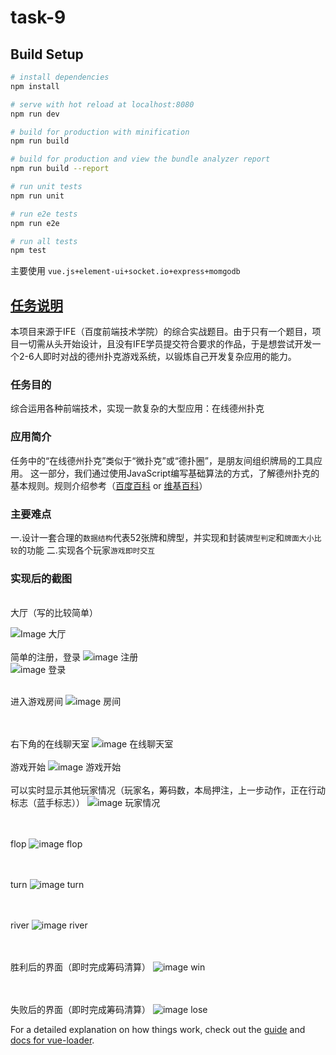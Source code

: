 # task-9

## Build Setup

``` bash
# install dependencies
npm install

# serve with hot reload at localhost:8080
npm run dev

# build for production with minification
npm run build

# build for production and view the bundle analyzer report
npm run build --report

# run unit tests
npm run unit

# run e2e tests
npm run e2e

# run all tests
npm test
```
主要使用 `vue.js+element-ui+socket.io+express+momgodb`



## [任务说明](http://ife.baidu.com/course/detail/id/120)    
本项目来源于IFE（百度前端技术学院）的综合实战题目。由于只有一个题目，项目一切需从头开始设计，且没有IFE学员提交符合要求的作品，于是想尝试开发一个2-6人即时对战的德州扑克游戏系统，以锻炼自己开发复杂应用的能力。

### 任务目的
综合运用各种前端技术，实现一款复杂的大型应用：在线德州扑克

### 应用简介 
任务中的“在线德州扑克”类似于“微扑克”或“德扑圈”，是朋友间组织牌局的工具应用。
这一部分，我们通过使用JavaScript编写基础算法的方式，了解德州扑克的基本规则。规则介绍参考（[百度百科](http://baike.baidu.com/link?url=jKADh0XgSlQXR1l9WRPDNauZ1sBBSCcYdzhy-xDuJIbvimpNh6St0l3d34HZWLa1w_toImFXjZXycJzkyeSfHFXcuuDEKDHmjmY3GtyO33BAiT8wuk5Wwoc1pRp9DZ6LZiNLcjNPmwn5Io1xjP_iMU21Nni8CSUEhrrzfvmXLcgsFWdpHSs-gTeK_qhPeonWjJBrIB7uzSCUDQWFTgY02zK_q7CkEUv6QwCKELM1pfK) or [维基百科](https://zh.wikipedia.org/wiki/%E5%BE%B7%E5%B7%9E%E6%92%B2%E5%85%8B)）
### 主要难点
一.设计一套合理的`数据结构`代表52张牌和牌型，并实现和封装`牌型判定`和`牌面大小比较`的功能
二.实现各个玩家`游戏即时交互`


### 实现后的截图


<br> 
大厅（写的比较简单）

![Image 大厅](https://github.com/ldljlzl/projectPic/blob/master/Tpoker/%E5%A4%A7%E5%8E%85.PNG)
<br><br> 
简单的注册，登录
![image 注册](https://github.com/ldljlzl/projectPic/blob/master/Tpoker/%E6%B3%A8%E5%86%8C.PNG)
<br>
![image 登录](https://github.com/ldljlzl/projectPic/blob/master/Tpoker/%E7%99%BB%E5%BD%95.PNG)
<br><br> 

进入游戏房间
![image 房间](https://github.com/ldljlzl/projectPic/blob/master/Tpoker/%E6%88%BF%E9%97%B4.PNG)

<br><br> 
右下角的在线聊天室
![image 在线聊天室](https://github.com/ldljlzl/projectPic/blob/master/Tpoker/%E5%9C%A8%E7%BA%BF%E8%81%8A%E5%A4%A9%E5%AE%A4.PNG)
<br><br> 
游戏开始
![image 游戏开始](https://github.com/ldljlzl/projectPic/blob/master/Tpoker/%E6%B8%B8%E6%88%8F%E5%BC%80%E5%A7%8B.PNG)
<br><br> 
可以实时显示其他玩家情况（玩家名，筹码数，本局押注，上一步动作，正在行动标志（蓝手标志））
![image 玩家情况](https://github.com/ldljlzl/projectPic/blob/master/Tpoker/玩家情况.PNG)

<br><br> 
flop
![image flop](https://github.com/ldljlzl/projectPic/blob/master/Tpoker/flop.PNG)

<br><br> 
turn
![image turn](https://github.com/ldljlzl/projectPic/blob/master/Tpoker/turn.PNG)

<br><br> 
river
![image river](https://github.com/ldljlzl/projectPic/blob/master/Tpoker/river.PNG)

<br><br> 
胜利后的界面（即时完成筹码清算）
![image win](https://github.com/ldljlzl/projectPic/blob/master/Tpoker/win.PNG)


<br><br> 
失败后的界面（即时完成筹码清算）
![image lose](https://github.com/ldljlzl/projectPic/blob/master/Tpoker/river.PNG)





For a detailed explanation on how things work, check out the [guide](http://vuejs-templates.github.io/webpack/) and [docs for vue-loader](http://vuejs.github.io/vue-loader).

